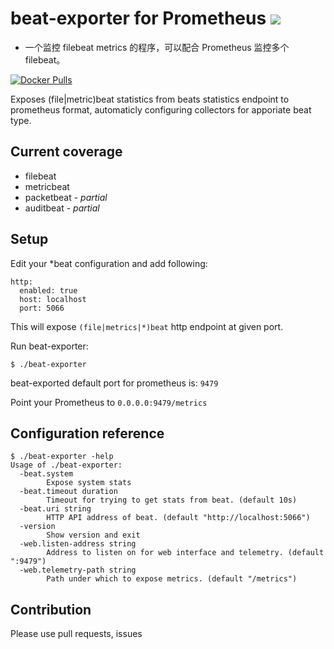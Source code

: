 # beat-exporter for Prometheus ![](https://github.com/trustpilot/beat-exporter/workflows/test-and-build/badge.svg)

- 一个监控 filebeat metrics 的程序，可以配合 Prometheus 监控多个 filebeat。

[![Docker Pulls](https://img.shields.io/docker/pulls/trustpilot/beat-exporter.svg?maxAge=604800)](https://hub.docker.com/r/trustpilot/beat-exporter/)


Exposes (file|metric)beat statistics from beats statistics endpoint to prometheus format, automaticly configuring collectors for apporiate beat type.

Current coverage
-

 * filebeat
 * metricbeat
 * packetbeat - _partial_
 * auditbeat - _partial_

Setup
-

Edit your *beat configuration and add following:

```
http:
  enabled: true
  host: localhost
  port: 5066
```

This will expose `(file|metrics|*)beat` http endpoint at given port.

Run beat-exporter:
```
$ ./beat-exporter
```

beat-exported default port for prometheus is: `9479`

Point your Prometheus to `0.0.0.0:9479/metrics`

Configuration reference
-
```
$ ./beat-exporter -help
Usage of ./beat-exporter:
  -beat.system
        Expose system stats
  -beat.timeout duration
        Timeout for trying to get stats from beat. (default 10s)
  -beat.uri string
        HTTP API address of beat. (default "http://localhost:5066")
  -version
        Show version and exit
  -web.listen-address string
        Address to listen on for web interface and telemetry. (default ":9479")
  -web.telemetry-path string
        Path under which to expose metrics. (default "/metrics")
```

Contribution
-
Please use pull requests, issues
